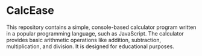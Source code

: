 # CalcEase
This repository contains a simple, console-based calculator program written in a popular programming language, such as JavaScript. The calculator provides basic arithmetic operations like addition, subtraction, multiplication, and division. It is designed for educational purposes.
